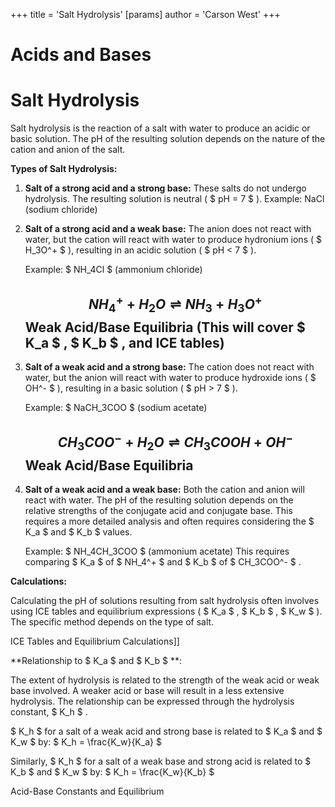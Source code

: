 +++
 title = 'Salt Hydrolysis'
[params]
	author = 'Carson West'
+++
# Acids and Bases
# Salt Hydrolysis

Salt hydrolysis is the reaction of a salt with water to produce an acidic or basic solution.  The pH of the resulting solution depends on the nature of the cation and anion of the salt.

**Types of Salt Hydrolysis:**

1. **Salt of a strong acid and a strong base:**  These salts do not undergo hydrolysis. The resulting solution is neutral ( $ pH = 7 $ ).  Example: NaCl (sodium chloride)

2. **Salt of a strong acid and a weak base:** The anion does not react with water, but the cation will react with water to produce hydronium ions ( $ H_3O^+ $ ), resulting in an acidic solution ( $ pH < 7 $ ).

   Example:  $ NH_4Cl $  (ammonium chloride)
   ##  $$ NH_4^+ + H_2O \rightleftharpoons NH_3 + H_3O^+ $$     Weak Acid/Base Equilibria  (This will cover  $ K_a $ ,  $ K_b $ , and ICE tables)

3. **Salt of a weak acid and a strong base:** The cation does not react with water, but the anion will react with water to produce hydroxide ions ( $ OH^- $ ), resulting in a basic solution ( $ pH > 7 $ ).

   Example:  $ NaCH_3COO $  (sodium acetate)
   ##  $$ CH_3COO^- + H_2O \rightleftharpoons CH_3COOH + OH^- $$     Weak Acid/Base Equilibria

4. **Salt of a weak acid and a weak base:** Both the cation and anion will react with water. The pH of the resulting solution depends on the relative strengths of the conjugate acid and conjugate base.  This requires a more detailed analysis and often requires considering the  $ K_a $  and  $ K_b $  values.

   Example:  $ NH_4CH_3COO $  (ammonium acetate)
   This requires comparing  $ K_a $  of  $ NH_4^+ $  and  $ K_b $  of  $ CH_3COO^- $ .


**Calculations:**

Calculating the pH of solutions resulting from salt hydrolysis often involves using ICE tables and equilibrium expressions ( $ K_a $ ,  $ K_b $ ,  $ K_w $ ).  The specific method depends on the type of salt.

ICE Tables and Equilibrium Calculations]]

**Relationship to  $ K_a $  and  $ K_b $ **:

The extent of hydrolysis is related to the strength of the weak acid or weak base involved. A weaker acid or base will result in a less extensive hydrolysis.  The relationship can be expressed through the hydrolysis constant,  $ K_h $ .

 $ K_h $  for a salt of a weak acid and strong base is related to  $ K_a $  and  $ K_w $  by:
 $ K_h = \frac{K_w}{K_a} $ 

Similarly,  $ K_h $  for a salt of a weak base and strong acid is related to  $ K_b $  and  $ K_w $  by:
 $ K_h = \frac{K_w}{K_b} $ 

Acid-Base Constants and Equilibrium


